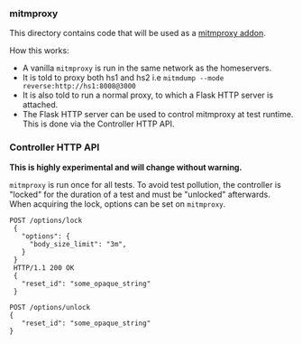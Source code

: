 ### mitmproxy

This directory contains code that will be used as a [mitmproxy addon](https://docs.mitmproxy.org/stable/addons-overview/).

How this works:
 - A vanilla `mitmproxy` is run in the same network as the homeservers.
 - It is told to proxy both hs1 and hs2 i.e `mitmdump --mode reverse:http://hs1:8008@3000`
 - It is also told to run a normal proxy, to which a Flask HTTP server is attached.
 - The Flask HTTP server can be used to control mitmproxy at test runtime. This is done via the Controller HTTP API.


### Controller HTTP API

**This is highly experimental and will change without warning.**

`mitmproxy` is run once for all tests. To avoid test pollution, the controller is "locked" for the duration
of a test and must be "unlocked" afterwards. When acquiring the lock, options can be set on `mitmproxy`.

```
POST /options/lock
 {
   "options": {
     "body_size_limit": "3m",
   }
 }
 HTTP/1.1 200 OK
 {
   "reset_id": "some_opaque_string"
 }
```

```
POST /options/unlock
{
   "reset_id": "some_opaque_string"
}
```